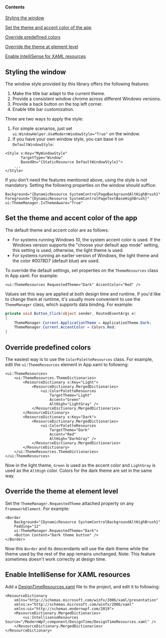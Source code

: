 #### Contents
[Styling the window](#styling-the-window)

[Set the theme and accent color of the app](#set-the-theme-and-accent-color-of-the-app)

[Override predefined colors](#override-predefined-colors)

[Override the theme at element level](#override-the-theme-at-element-level)

[Enable IntelliSense for XAML resources](#enable-intellisense-for-xaml-resources)

## Styling the window
The window style provided by this library offers the following features:
1. Make the title bar adapt to the current theme.
2. Provide a consistent window chrome across different Windows versions.
3. Provide a back button on the top left corner.
4. Enable title bar customization.

Three are two ways to apply the style:
1. For simple scenarios, just set `ui:WindowHelper.UseModernWindowStyle="True"` on the window.
2. If you have your own window style, you can base it on `DefaultWindowStyle`:
```xaml
<Style x:Key="MyWindowStyle"
       TargetType="Window"
       BasedOn="{StaticResource DefaultWindowStyle}">
    ...
</Style>
```
If you don't need the features mentioned above, using the style is not mandatory. Setting the following properties on the window should suffice:
```xaml
Background="{DynamicResource SystemControlPageBackgroundAltHighBrush}"
Foreground="{DynamicResource SystemControlPageTextBaseHighBrush}"
ui:ThemeManager.IsThemeAware="True"
```

## Set the theme and accent color of the app
The default theme and accent color are as follows:
* For systems running Windows 10, the system accent color is used. If the Windows version supports the "choose your default app mode" setting, this setting is used; otherwise, the light theme is used.
* For systems running an earlier version of Windows, the light theme and the color #0078D7 (default blue) are used.

To override the default settings, set properties on the `ThemeResources` class in App.xaml. For example:
```xaml
<ui:ThemeResources RequestedTheme="Dark" AccentColor="Red" />
```
Values set this way are applied at both design time and runtime. If you'd like to change them at runtime, it's usually more convenient to use the `ThemeManager` class, which supports data binding. For example:
```cs
private void Button_Click(object sender, RoutedEventArgs e)
{
    ThemeManager.Current.ApplicationTheme = ApplicationTheme.Dark;
    ThemeManager.Current.AccentColor = Colors.Red;
}
```

## Override predefined colors
The easiest way is to use the `ColorPaletteResources` class. For example, edit the `ui:ThemeResources` element in App.xaml to following:
```xaml
<ui:ThemeResources>
    <ui:ThemeResources.ThemeDictionaries>
        <ResourceDictionary x:Key="Light">
            <ResourceDictionary.MergedDictionaries>
                <ui:ColorPaletteResources
                    TargetTheme="Light"
                    Accent="Green"
                    AltHigh="LightGray" />
            </ResourceDictionary.MergedDictionaries>
        </ResourceDictionary>
        <ResourceDictionary x:Key="Dark">
            <ResourceDictionary.MergedDictionaries>
                <ui:ColorPaletteResources
                    TargetTheme="Dark"
                    Accent="Red"
                    AltHigh="DarkGray" />
            </ResourceDictionary.MergedDictionaries>
        </ResourceDictionary>
    </ui:ThemeResources.ThemeDictionaries>
</ui:ThemeResources>
```
Now in the light theme, `Green` is used as the accent color and `LightGray` is used as the `AltHigh` color. Colors for the dark theme are set in the same way.

## Override the theme at element level
Set the `ThemeManager.RequestedTheme` attached property on any `FrameworkElement`. For example:
```xaml
<Border
    Background="{DynamicResource SystemControlBackgroundAltHighBrush}"
    Padding="12"
    ui:ThemeManager.RequestedTheme="Dark">
    <Button Content="Dark theme button" />
</Border>
```
Now this `Border` and its descendants will use the dark theme while the theme used by the rest of the app remains unchanged. Note: This feature sometimes doesn't work correctly at design time.

## Enable IntelliSense for XAML resources
Add a [DesignTimeResources.xaml](https://antonymale.co.uk/design-time-resources-in-wpf.html) file to the project, and edit it to following:
```xaml
<ResourceDictionary
    xmlns="http://schemas.microsoft.com/winfx/2006/xaml/presentation"
    xmlns:x="http://schemas.microsoft.com/winfx/2006/xaml"
    xmlns:ui="http://schemas.modernwpf.com/2019">
    <ResourceDictionary.MergedDictionaries>
        <ui:IntellisenseResources Source="/ModernWpf;component/DesignTime/DesignTimeResources.xaml" />
    </ResourceDictionary.MergedDictionaries>
</ResourceDictionary>
```